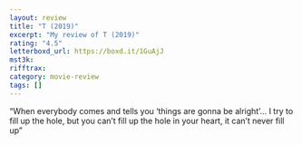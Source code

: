 ```yaml
---
layout: review
title: "T (2019)"
excerpt: "My review of T (2019)"
rating: "4.5"
letterboxd_url: https://boxd.it/1GuAjJ
mst3k:
rifftrax:
category: movie-review
tags: []
---
```


“When everybody comes and tells you ‘things are gonna be alright’... I try to fill up the hole, but you can’t fill up the hole in your heart, it can’t never fill up”
